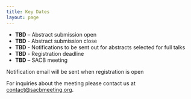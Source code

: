 ```yaml
---
title: Key Dates
layout: page
---
```


- **TBD** – Abstract submission open
- **TBD** - Abstract submission close
- **TBD** - Notifications to be sent out for abstracts selected for full talks
- **TBD** - Registration deadline
- **TBD** – SACB meeting

Notification email will be sent when registration is open


For inquiries about the meeting please contact us at [contact@sacbmeeting.org](mailto:contact@sacbmeeting.org).
